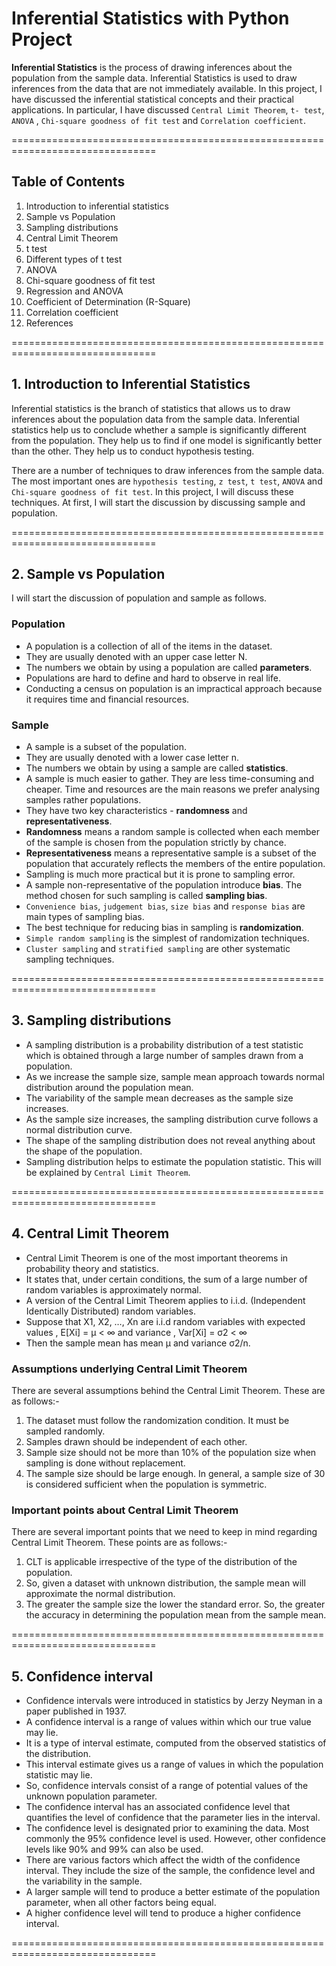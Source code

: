 # Inferential Statistics with Python Project

**Inferential Statistics** is the process of drawing inferences about the population from the sample data. Inferential Statistics is used to draw inferences from the data that are not immediately available. In this project, I have discussed the inferential statistical concepts and their practical applications. In particular, I have discussed `Central Limit Theorem`, `t- test`, `ANOVA` , `Chi-square goodness of fit test` and `Correlation coefficient`.


===============================================================================

## Table of Contents


1.	Introduction to inferential statistics
2.	Sample vs Population
3.	Sampling distributions
4.	Central Limit Theorem
5.	t test
6.	Different types of t test
7.	ANOVA
8.	Chi-square goodness of fit test
9.	Regression and ANOVA
10.	Coefficient of Determination (R-Square)
11.	Correlation coefficient
12.	References


===============================================================================

## 1. Introduction to Inferential Statistics


Inferential statistics is the branch of statistics that allows us to draw inferences about the population data from the sample data. Inferential statistics help us to conclude whether a sample is significantly different from the population. They help us to find if one model is significantly better than the other. They help us to conduct hypothesis testing.


There are a number of techniques to draw inferences from the sample data. The most important ones are `hypothesis testing`, `z test`,
`t test`, `ANOVA` and `Chi-square goodness of fit test`. In this project, I will discuss these techniques. At first, I will start the discussion by discussing sample and population.


===============================================================================

## 2. Sample vs Population

I will start the discussion of population and sample as follows.


### Population

-	A population is a collection of all of the items in the dataset.
-	They are usually denoted with an upper case letter N.
-	The numbers we obtain by using a population are called **parameters**.
-	Populations are hard to define and hard to observe in real life. 
-	Conducting a census on population is an impractical approach because it requires time and financial resources.


### Sample

-	A sample is a subset of the population.
-	They are usually denoted with a lower case letter n.
-	The numbers we obtain by using a sample are called **statistics**.
-	A sample is much easier to gather. They are less time-consuming and cheaper. Time and resources are the main reasons we prefer analysing samples rather populations.
-	They have two key characteristics - **randomness** and **representativeness**.
-	**Randomness** means a random sample is collected when each member of the sample is chosen from the population strictly by chance.
-	**Representativeness** means a representative sample is a subset of the population that accurately reflects the members of the entire population.
-	Sampling is much more practical but it is prone to sampling error.
-	A sample non-representative of the population introduce **bias**. The method chosen for such sampling is called **sampling bias**.
-	`Convenience bias`, `judgement bias`, `size bias` and  `response bias` are main types of sampling bias. 
-	The best technique for reducing bias in sampling is **randomization**. 
-	`Simple random sampling` is the simplest of randomization techniques. 
-	`Cluster sampling` and `stratified sampling` are other systematic sampling techniques.


===============================================================================

## 3. Sampling distributions


-	A sampling distribution is a probability distribution of a test statistic which is obtained through a large number of samples drawn from a population.
-	As we increase the sample size, sample mean approach towards normal distribution around the population mean. 
-	The variability of the sample mean decreases as the sample size increases.
-	As the sample size increases, the sampling distribution curve follows a normal distribution curve.
-	The shape of the sampling distribution does not reveal anything about the shape of the population.
-	Sampling distribution helps to estimate the population statistic. This will be explained by `Central Limit Theorem`.


===============================================================================

## 4. Central Limit Theorem

-	Central Limit Theorem is one of the most important theorems in probability theory and statistics.
-	It states that, under certain conditions, the sum of a large number of random variables is approximately normal.
-	A version of the Central Limit Theorem applies to i.i.d. (Independent Identically Distributed) random variables.
-	Suppose that X1, X2, …, Xn are i.i.d random variables with 
expected values , E[Xi] = µ < ∞    and   variance , Var[Xi] = σ2  < ∞
-	Then the sample mean has mean µ and variance σ2/n.

### Assumptions underlying Central Limit Theorem

There are several assumptions behind the Central Limit Theorem. These are as follows:-

1.	The dataset must follow the randomization condition. It must be sampled randomly.
2.	Samples drawn should be independent of each other.
3.	Sample size should not be more than 10% of the population size when sampling is done without replacement.
4.	The sample size should be large enough. In general, a sample size of 30 is considered sufficient when the population is symmetric.


### Important points about Central Limit Theorem

There are several important points that we need to keep in mind regarding Central Limit Theorem. These points are as follows:-

1.	CLT is applicable irrespective of the type of the distribution of the population. 
2.	So, given a dataset with unknown distribution, the sample mean will approximate the normal distribution.
3.	The greater the sample size the lower the standard error. So, the greater the accuracy in determining the population mean from the sample mean.

===============================================================================

## 5. Confidence interval

-	Confidence intervals were introduced in statistics by Jerzy Neyman in a paper published in 1937.
-	A confidence interval is a range of values within which our true value may lie. 
-	It is a type of interval estimate, computed from the observed statistics of the distribution. 
-	This interval estimate gives us a range of values in which the population statistic may lie.
-	So, confidence intervals consist of a range of potential values of the unknown population parameter.
-	The confidence interval has an associated confidence level that quantifies the level of confidence that the parameter lies in the interval.
-	The confidence level is designated prior to examining the data. Most commonly the 95% confidence level is used. However, other confidence levels like 90% and 99% can also be used.
-	There are various factors which affect the width of the confidence interval. They include the size of the sample, the confidence level and the variability in the sample.
-	A larger sample will tend to produce a better estimate of the population parameter, when all other factors being equal.
-	A higher confidence level will tend to produce a higher confidence interval.

===============================================================================


